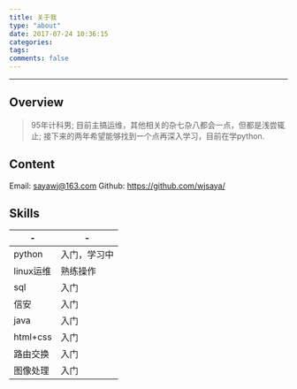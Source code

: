 ```yaml
---
title: 关于我
type: "about"
date: 2017-07-24 10:36:15
categories:
tags:
comments: false
---
```


-------------------------
Overview
--
>95年计科男;
目前主搞运维，其他相关的杂七杂八都会一点，但都是浅尝辄止;
接下来的两年希望能够找到一个点再深入学习，目前在学python.


Content
--
Email: sayawj@163.com
Github: https://github.com/wjsaya/


Skills
--
-|-
---|---
python|入门，学习中
linux运维|熟练操作
sql|入门
信安|入门
java|入门
html+css|入门
路由交换|入门
图像处理|入门





